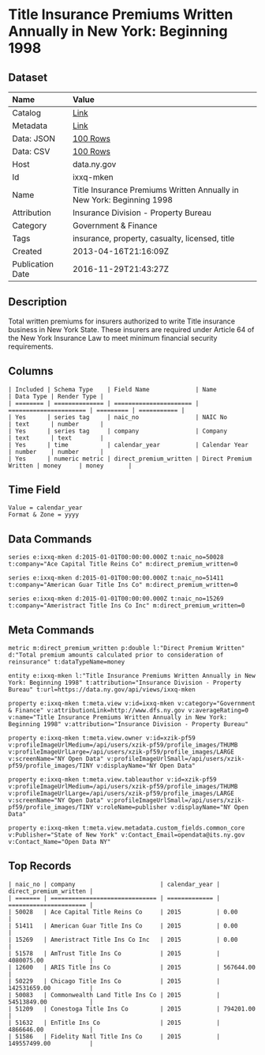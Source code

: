 # Title Insurance Premiums Written Annually in New York: Beginning 1998

## Dataset

| Name | Value |
| :--- | :---- |
| Catalog | [Link](https://catalog.data.gov/dataset/title-insurance-premiums-written-annually-in-new-york-beginning-1998) |
| Metadata | [Link](https://data.ny.gov/api/views/ixxq-mken) |
| Data: JSON | [100 Rows](https://data.ny.gov/api/views/ixxq-mken/rows.json?max_rows=100) |
| Data: CSV | [100 Rows](https://data.ny.gov/api/views/ixxq-mken/rows.csv?max_rows=100) |
| Host | data.ny.gov |
| Id | ixxq-mken |
| Name | Title Insurance Premiums Written Annually in New York: Beginning 1998 |
| Attribution | Insurance Division - Property Bureau |
| Category | Government & Finance |
| Tags | insurance, property, casualty, licensed, title |
| Created | 2013-04-16T21:16:09Z |
| Publication Date | 2016-11-29T21:43:27Z |

## Description

Total written premiums for insurers authorized to write Title insurance business in New York State.  These insurers are required under Article 64 of the New York Insurance Law to meet minimum financial security requirements.

## Columns

```ls
| Included | Schema Type    | Field Name             | Name                   | Data Type | Render Type |
| ======== | ============== | ====================== | ====================== | ========= | =========== |
| Yes      | series tag     | naic_no                | NAIC No                | text      | number      |
| Yes      | series tag     | company                | Company                | text      | text        |
| Yes      | time           | calendar_year          | Calendar Year          | number    | number      |
| Yes      | numeric metric | direct_premium_written | Direct Premium Written | money     | money       |
```

## Time Field

```ls
Value = calendar_year
Format & Zone = yyyy
```

## Data Commands

```ls
series e:ixxq-mken d:2015-01-01T00:00:00.000Z t:naic_no=50028 t:company="Ace Capital Title Reins Co" m:direct_premium_written=0

series e:ixxq-mken d:2015-01-01T00:00:00.000Z t:naic_no=51411 t:company="American Guar Title Ins Co" m:direct_premium_written=0

series e:ixxq-mken d:2015-01-01T00:00:00.000Z t:naic_no=15269 t:company="Ameristract Title Ins Co Inc" m:direct_premium_written=0
```

## Meta Commands

```ls
metric m:direct_premium_written p:double l:"Direct Premium Written" d:"Total premium amounts calculated prior to consideration of reinsurance" t:dataTypeName=money

entity e:ixxq-mken l:"Title Insurance Premiums Written Annually in New York: Beginning 1998" t:attribution="Insurance Division - Property Bureau" t:url=https://data.ny.gov/api/views/ixxq-mken

property e:ixxq-mken t:meta.view v:id=ixxq-mken v:category="Government & Finance" v:attributionLink=http://www.dfs.ny.gov v:averageRating=0 v:name="Title Insurance Premiums Written Annually in New York: Beginning 1998" v:attribution="Insurance Division - Property Bureau"

property e:ixxq-mken t:meta.view.owner v:id=xzik-pf59 v:profileImageUrlMedium=/api/users/xzik-pf59/profile_images/THUMB v:profileImageUrlLarge=/api/users/xzik-pf59/profile_images/LARGE v:screenName="NY Open Data" v:profileImageUrlSmall=/api/users/xzik-pf59/profile_images/TINY v:displayName="NY Open Data"

property e:ixxq-mken t:meta.view.tableauthor v:id=xzik-pf59 v:profileImageUrlMedium=/api/users/xzik-pf59/profile_images/THUMB v:profileImageUrlLarge=/api/users/xzik-pf59/profile_images/LARGE v:screenName="NY Open Data" v:profileImageUrlSmall=/api/users/xzik-pf59/profile_images/TINY v:roleName=publisher v:displayName="NY Open Data"

property e:ixxq-mken t:meta.view.metadata.custom_fields.common_core v:Publisher="State of New York" v:Contact_Email=opendata@its.ny.gov v:Contact_Name="Open Data NY"
```

## Top Records

```ls
| naic_no | company                        | calendar_year | direct_premium_written | 
| ======= | ============================== | ============= | ====================== | 
| 50028   | Ace Capital Title Reins Co     | 2015          | 0.00                   | 
| 51411   | American Guar Title Ins Co     | 2015          | 0.00                   | 
| 15269   | Ameristract Title Ins Co Inc   | 2015          | 0.00                   | 
| 51578   | AmTrust Title Ins Co           | 2015          | 4080075.00             | 
| 12600   | ARIS Title Ins Co              | 2015          | 567644.00              | 
| 50229   | Chicago Title Ins Co           | 2015          | 142531659.00           | 
| 50083   | Commonwealth Land Title Ins Co | 2015          | 54513849.00            | 
| 51209   | Conestoga Title Ins Co         | 2015          | 794201.00              | 
| 51632   | EnTitle Ins Co                 | 2015          | 4866646.00             | 
| 51586   | Fidelity Natl Title Ins Co     | 2015          | 149557499.00           | 
```